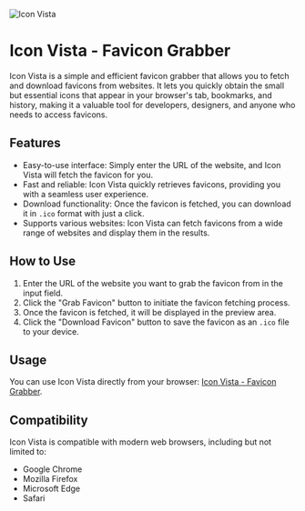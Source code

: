 ![Icon Vista](https://i.postimg.cc/G38mZ32z/Screenshot-2023-07-28-181754.png)

# Icon Vista - Favicon Grabber

Icon Vista is a simple and efficient favicon grabber that allows you to fetch and download favicons from websites. It lets you quickly obtain the small but essential icons that appear in your browser's tab, bookmarks, and history, making it a valuable tool for developers, designers, and anyone who needs to access favicons.

## Features

- Easy-to-use interface: Simply enter the URL of the website, and Icon Vista will fetch the favicon for you.
- Fast and reliable: Icon Vista quickly retrieves favicons, providing you with a seamless user experience.
- Download functionality: Once the favicon is fetched, you can download it in `.ico` format with just a click.
- Supports various websites: Icon Vista can fetch favicons from a wide range of websites and display them in the results.

## How to Use

1. Enter the URL of the website you want to grab the favicon from in the input field.
2. Click the "Grab Favicon" button to initiate the favicon fetching process.
3. Once the favicon is fetched, it will be displayed in the preview area.
4. Click the "Download Favicon" button to save the favicon as an `.ico` file to your device.

## Usage

You can use Icon Vista directly from your browser: [Icon Vista - Favicon Grabber](https://icon-vista-by-aman.netlify.app/).

## Compatibility

Icon Vista is compatible with modern web browsers, including but not limited to:

- Google Chrome
- Mozilla Firefox
- Microsoft Edge
- Safari


